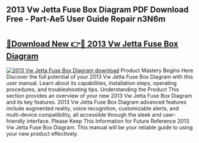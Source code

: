 ## 2013 Vw Jetta Fuse Box Diagram PDF Download Free - Part-Ae5 User Guide Repair n3N6m

# <h2><a href="http://dfjh8pc.blite.top/?on=2013+Vw+Jetta+Fuse+Box+Diagram">🔗Download New 👉🔴 2013 Vw Jetta Fuse Box Diagram</a></h2>

[![2013 Vw Jetta Fuse Box Diagram download](https://i.imgur.com/lujVjoI.png)](http://dfjh8pc.blite.top/?on=2013+Vw+Jetta+Fuse+Box+Diagram)
Product Mastery Begins Here Discover the full potential of your 2013 Vw Jetta Fuse Box Diagram with this user manual. Learn about its capabilities, installation steps, operating procedures, and troubleshooting tips. Understanding the Product This section provides an overview of your new 2013 Vw Jetta Fuse Box Diagram and its key features. 2013 Vw Jetta Fuse Box Diagram advanced features include augmented reality, voice recognition, customizable alerts, and multi-device compatibility, all accessible through the sleek and user-friendly interface. Please Keep This Information for Future Reference 2013 Vw Jetta Fuse Box Diagram. This manual will be your reliable guide to using your new product effectively.
